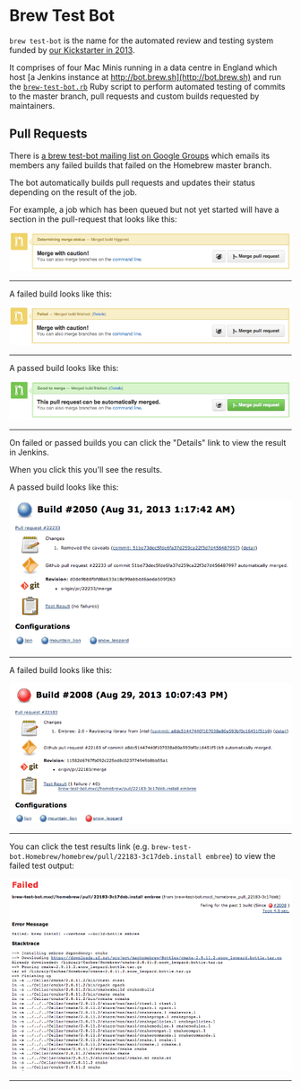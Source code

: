 # Brew Test Bot
`brew test-bot` is the name for the automated review and testing system funded
by [our Kickstarter in 2013](https://www.kickstarter.com/projects/homebrew/brew-test-bot).

It comprises of four Mac Minis running in a data centre in England which host
[a Jenkins instance at http://bot.brew.sh](http://bot.brew.sh) and run the
[`brew-test-bot.rb`](https://github.com/Homebrew/homebrew/blob/master/Library/Homebrew/cmd/test-bot.rb)
Ruby script to perform automated testing of commits to the master branch, pull
requests and custom builds requested by maintainers.

## Pull Requests

There is [a brew test-bot mailing list on Google Groups](https://groups.google.com/forum/#!forum/brew-test-bot)
which emails its members any failed builds that failed on the Homebrew master
branch.

The bot automatically builds pull requests and updates their status depending
on the result of the job.

For example, a job which has been queued but not yet started will have a
section in the pull-request that looks like this:


![Triggered Pull Request](brew-test-bot-triggered-pr.png)

---

A failed build looks like this:


![Failed Pull Request](brew-test-bot-failed-pr.png)

---

A passed build looks like this:


![Passed Pull Request](brew-test-bot-passed-pr.png)

---

On failed or passed builds you can click the "Details" link to view the result
in Jenkins.

When you click this you'll see the results.

A passed build looks like this:


![Passed Jenkins Build](brew-test-bot-passed-jenkins.png)

---

A failed build looks like this:


![Failed Jenkins Build](brew-test-bot-failed-jenkins.png)

---

You can click the test results link
(e.g. `brew-test-bot.Homebrew/homebrew/pull/22183-3c17deb.install embree`) to
view the failed test output:

![Failed Test](brew-test-bot-failed-test.png)

---
